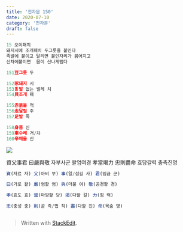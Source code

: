 ```yaml
---
title: '천자문 150'
date: 2020-07-10
category: '천자문'
draft: false
---
```

```js
15 오이패치
돼지시에 조개패치 두그릇을 붙인다
족발에 붙이고 달리면 붙인자리가 붉어지고
신차에붙이면  몸이 신나게맵다
```
```js
151豆그릇 두

152豕돼지 시
153豸발 없는 벌레 치
154貝조개 패

155赤붉을 적
156走달릴 주
157足발 족

158身몸 신
159車수레 거/차
160辛매울 신
```
![](https://i.ibb.co/wRrV8j5/2020-07-10-10-51-15.png)

資父事君  曰嚴與敬 자부사군 왈엄여경
孝當竭力  忠則盡命 효당갈력 충측진명
```js
資(자료 자) 父(아비 부) 事(일/섬길 사) 君(임금 군)

曰(가로 왈) 嚴(엄할 엄) 與(더불 여) 敬(공경할 경)

孝(효도 효) 當(마땅할 당) 竭(다할 갈) 力(힘 력)

忠(충성 충) 則(곧 즉/법 칙) 盡(다할 진) 命(목숨 명)



```

> Written with [StackEdit](https://stackedit.io/).
<!--stackedit_data:
eyJoaXN0b3J5IjpbLTE5MDY2OTU4OTgsLTI0MDI3ODQ0MF19
-->